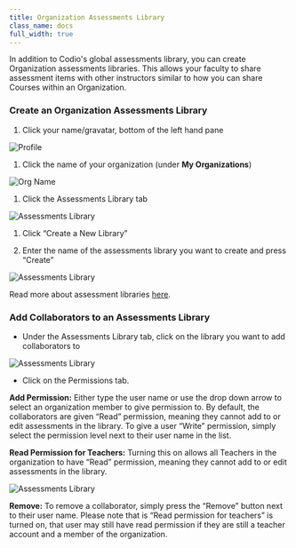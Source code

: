 ```yaml
---
title: Organization Assessments Library
class_name: docs
full_width: true
---
```


In addition to Codio's global assessments library, you can create Organization assessments libraries. This allows your faculty to share assessment items with other instructors similar to how you can share Courses within an Organization.

### Create an Organization Assessments Library

1. Click your name/gravatar, bottom of the left hand pane
<img alt="Profile" src="/img/docs/class_administration/profilepic.png" class="simple"/>

1. Click the name of your organization (under **My Organizations**)
<img alt="Org Name" src="/img/docs/class_administration/addteachers/myschoolorg.png" class="simple"/>

1. Click the Assessments Library tab 
<img alt="Assessments Library" src="/img/docs/librarytab.png" class="simple"/>

1. Click “Create a New Library”

1. Enter the name of the assessments library you want to create and press “Create”
<img alt="Assessments Library" src="/img/docs/namelibrary.png" class="simple"/>

Read more about assessment libraries [here](/docs/content/authoring/assessments-library/overview).

### Add Collaborators to an Assessments Library

* Under the Assessments Library tab, click on the library you want to add collaborators to
<img alt="Assessments Library" src="/img/docs/librarysettings.png" class="simple"/>

<a name="orgLibPermissions"></a>
* Click on the Permissions tab.
	
**Add Permission:** Either type the user name or use the drop down arrow to select an organization member to give permission to. By default, the collaborators are given “Read” permission, meaning they cannot add to or edit assessments in the library. To give a user “Write” permission, simply select the permission level next to their user name in the list.

**Read Permission for Teachers:**  Turning this on allows all Teachers in the organization to have “Read” permission, meaning they cannot add to or edit assessments in the library.

<img alt="Assessments Library" src="/img/docs/librarypermissions.png" class="simple"/>

**Remove:** To remove a collaborator, simply press the “Remove” button next to their user name. Please note that is “Read permission for teachers” is turned on, that user may still have read permission if they are still a teacher account and a member of the organization.
